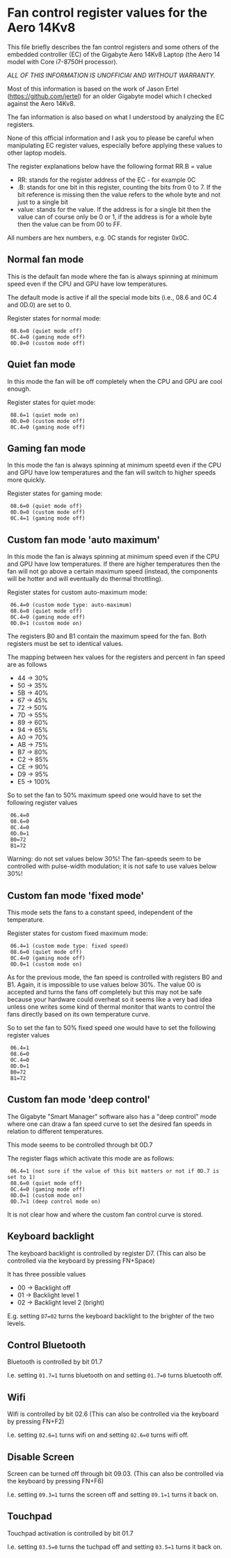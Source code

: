 # Fan control register values for the Aero 14Kv8
This file briefly describes the fan control registers and some others 
of the embedded controller (EC) of the Gigabyte Aero 14Kv8 Laptop 
(the Aero 14 model with Core i7-8750H processor).

*ALL OF THIS INFORMATION IS UNOFFICIAl AND WITHOUT WARRANTY.*

Most of this information is based on the work of Jason Ertel (https://github.com/jertel)
for an older Gigabyte model which I checked against the Aero 14Kv8.

The fan information is also based on what I understood by analyzing the EC registers.

None of this official information and I ask you to please be careful when manipulating
EC register values, especially before applying these values to other laptop models.

The register explanations below have the following format
 RR.B = value


* RR: stands for the register address of the EC - for example 0C
* .B: stands for one bit in this register, counting the bits from 0 to 7. If the bit reference is missing then the value refers to the whole byte and not just to a single bit
* value: stands for the value. If the address is for a single bit then the value can of course only be 0 or 1, if the address is for a whole byte then the value can be from 00 to FF. 

All numbers are hex numbers, e.g. 0C stands for register 0x0C.

## Normal fan mode 
This is the default fan mode where the fan is always spinning at minimum speed 
even if the CPU and GPU have low temperatures. 

The default mode is active if all the special mode bits (i.e., 08.6 and 0C.4 and 0D.0) are set to 0.

Register states for normal mode:
```
 08.6=0 (quiet mode off)
 0C.4=0 (gaming mode off)
 0D.0=0 (custom mode off)
```

## Quiet fan mode 
In this mode the fan will be off completely when the CPU and GPU are cool enough.

Register states for quiet mode:
```
 08.6=1 (quiet mode on)
 0D.0=0 (custom mode off)
 0C.4=0 (gaming mode off)
```
 
## Gaming fan mode
In this mode the fan is always spinning at minimum speetd even if the CPU  and GPU
have low temperatures and the fan will switch to higher speeds more quickly.
 
Register states for gaming mode:
```
 08.6=0 (quiet mode off)
 0D.0=0 (custom mode off)
 0C.4=1 (gaming mode off)
```

## Custom fan mode 'auto maximum'
In this mode the fan is always spinning at minimum speed even if the CPU  and GPU
have low temperatures. If there are higher temperatures then the fan will not go 
above a certain maximum speed (instead, the components will be hotter and will 
eventually do thermal throttling). 

Register states for custom auto-maximum mode:
```
 06.4=0 (custom mode type: auto-maximum) 
 08.6=0 (quiet mode off)
 0C.4=0 (gaming mode off)
 0D.0=1 (custom mode on)
```

The registers B0 and B1 contain the maximum speed for the fan. 
Both registers must be set to identical values.

The mapping between hex values for the registers and percent in fan speed are as follows
* 44 -> 30%
* 50 -> 35%
* 5B -> 40%
* 67 -> 45%
* 72 -> 50%
* 7D -> 55%
* 89 -> 60%
* 94 -> 65%
* A0 -> 70%
* AB -> 75%
* B7 -> 80%
* C2 -> 85%
* CE -> 90%
* D9 -> 95%
* E5 -> 100%


So to set the fan to 50% maximum speed one would have to set the following register values
```
 06.4=0
 08.6=0
 0C.4=0
 0D.0=1
 B0=72
 B1=72
```

Warning: do not set values below 30%! The fan-speeds seem to be controlled with pulse-width modulation; it is not safe to use values below 30%!


## Custom fan mode 'fixed mode'
This mode sets the fans to a constant speed, independent of the temperature.

Register states for custom fixed maximum mode:
```
 06.4=1 (custom mode type: fixed speed) 
 08.6=0 (quiet mode off)
 0C.4=0 (gaming mode off)
 0D.0=1 (custom mode on)
```


As for the previous mode, the fan speed is controlled with registers B0 and B1. 
Again, it is impossible to use values below 30%.
The value 00 is accepted and turns the fans off completely but this may not be 
safe because your hardware could overheat so it seems like a very bad idea unless
one writes some kind of thermal monitor that wants to control the fans directly
based on its own temperature curve.

So to set the fan to 50% fixed speed one would have to set the following register values
```
 06.4=1
 08.6=0
 0C.4=0
 0D.0=1
 B0=72
 B1=72
```


## Custom fan mode 'deep control'
The Gigabyte "Smart Manager" software also has a "deep control" mode where one can draw a fan speed curve 
to set the desired fan speeds in relation to different temperatures.

This mode seems to be controlled through bit 0D.7

The register flags which activate this mode are as follows:
```
 06.4=1 (not sure if the value of this bit matters or not if 0D.7 is set to 1)
 08.6=0 (quiet mode off)
 0C.4=0 (gaming mode off)
 0D.0=1 (custom mode on)
 0D.7=1 (deep control mode on)
```

It is not clear how and where the custom fan control curve is stored.

## Keyboard backlight
The keyboard backlight is controlled by register D7.
(This can also be controlled via the keyboard by pressing FN+Space)

It has three possible values
* 00 -> Backlight off
* 01 -> Backlight level 1
* 02 -> Backlight level 2 (bright)

E.g. setting `D7=02` turns the keyboard backlight to the brighter of the two levels.

## Control Bluetooth
Bluetooth is controlled by bit 01.7

I.e. setting `01.7=1` turns bluetooth on and setting `01.7=0` turns bluetooth off.

## Wifi
Wifi is controlled by bit 02.6
(This can also be controlled via the keyboard by pressing FN+F2)

I.e. setting `02.6=1` turns wifi on and setting `02.6=0` turns wifi off.

## Disable Screen
Screen can be turned off through bit 09.03.
(This can also be controlled via the keyboard by pressing FN+F6)

I.e. setting `09.3=1` turns the screen off and setting `09.1=1` turns it back on.

## Touchpad
Touchpad activation is controlled by bit 01.7

I.e. setting `03.5=0` turns the tuchpad off and setting `03.5=1` turns it back on.

